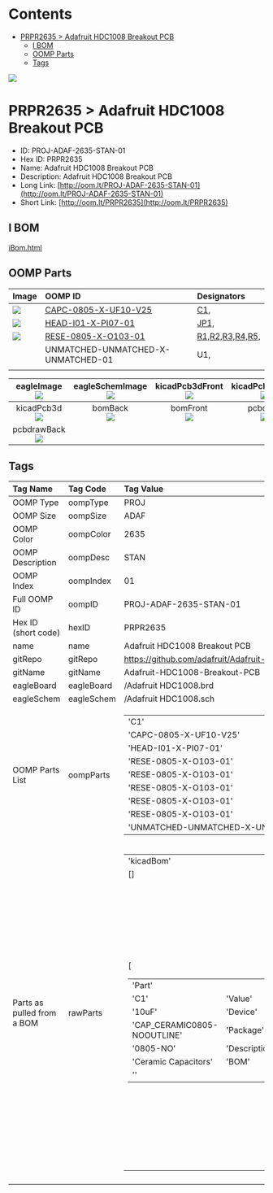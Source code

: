 



Contents
========

* [PRPR2635 > Adafruit HDC1008 Breakout PCB](#prpr2635--adafruit-hdc1008-breakout-pcb)
	* [I BOM](#i-bom)
	* [OOMP Parts](#oomp-parts)
	* [Tags](#tags)
  
![][im]
# PRPR2635 > Adafruit HDC1008 Breakout PCB

- ID: PROJ-ADAF-2635-STAN-01
- Hex ID: PRPR2635
- Name: Adafruit HDC1008 Breakout PCB
- Description: Adafruit HDC1008 Breakout PCB
- Long Link: [http://oom.lt/PROJ-ADAF-2635-STAN-01](http://oom.lt/PROJ-ADAF-2635-STAN-01)
- Short Link: [http://oom.lt/PRPR2635](http://oom.lt/PRPR2635)

## I BOM
  
[iBom.html](https://htmlpreview.github.io/?https://github.com/oomlout/oomlout_OOMP_projects/blob/main/PROJ/ADAF/2635/STAN/01ibom.html)
## OOMP Parts
  

|Image|OOMP ID|Designators|
| :--- | :--- | :--- |
|[![](https://raw.githubusercontent.com/oomlout/oomlout_OOMP_parts_V2/CAPC/0805/X/UF10/V25/main/image_140.jpg)](https://github.com/oomlout/oomlout_OOMP_parts_V2/CAPC/0805/X/UF10/V25/tree/main/)|[CAPC-0805-X-UF10-V25](https://github.com/oomlout/oomlout_OOMP_parts_V2/CAPC/0805/X/UF10/V25/tree/main/)|[C1,](https://github.com/oomlout/oomlout_OOMP_parts_V2/CAPC/0805/X/UF10/V25/tree/main/)|
|[![](https://raw.githubusercontent.com/oomlout/oomlout_OOMP_parts_V2/HEAD/I01/X/PI07/01/main/image_140.jpg)](https://github.com/oomlout/oomlout_OOMP_parts_V2/HEAD/I01/X/PI07/01/tree/main/)|[HEAD-I01-X-PI07-01](https://github.com/oomlout/oomlout_OOMP_parts_V2/HEAD/I01/X/PI07/01/tree/main/)|[JP1,](https://github.com/oomlout/oomlout_OOMP_parts_V2/HEAD/I01/X/PI07/01/tree/main/)|
|[![](https://raw.githubusercontent.com/oomlout/oomlout_OOMP_parts_V2/RESE/0805/X/O103/01/main/image_140.jpg)](https://github.com/oomlout/oomlout_OOMP_parts_V2/RESE/0805/X/O103/01/tree/main/)|[RESE-0805-X-O103-01](https://github.com/oomlout/oomlout_OOMP_parts_V2/RESE/0805/X/O103/01/tree/main/)|[R1,R2,R3,R4,R5,](https://github.com/oomlout/oomlout_OOMP_parts_V2/RESE/0805/X/O103/01/tree/main/)|
|![]()|UNMATCHED-UNMATCHED-X-UNMATCHED-01|U1,|
||||
  

|eagleImage<br>[![](https://raw.githubusercontent.com/oomlout/oomlout_OOMP_projects_V2/PROJ/ADAF/2635/STAN/01/main/eagleImage_140.png)](https://github.com/oomlout/oomlout_OOMP_projects_V2/PROJ/ADAF/2635/STAN/01/tree/main/eagleImage.png)|eagleSchemImage<br>[![](https://raw.githubusercontent.com/oomlout/oomlout_OOMP_projects_V2/PROJ/ADAF/2635/STAN/01/main/eagleSchemImage_140.png)](https://github.com/oomlout/oomlout_OOMP_projects_V2/PROJ/ADAF/2635/STAN/01/tree/main/eagleSchemImage.png)|kicadPcb3dFront<br>[![](https://raw.githubusercontent.com/oomlout/oomlout_OOMP_projects_V2/PROJ/ADAF/2635/STAN/01/main/kicadPcb3dFront_140.png)](https://github.com/oomlout/oomlout_OOMP_projects_V2/PROJ/ADAF/2635/STAN/01/tree/main/kicadPcb3dFront.png)|kicadPcb3dBack<br>[![](https://raw.githubusercontent.com/oomlout/oomlout_OOMP_projects_V2/PROJ/ADAF/2635/STAN/01/main/kicadPcb3dBack_140.png)](https://github.com/oomlout/oomlout_OOMP_projects_V2/PROJ/ADAF/2635/STAN/01/tree/main/kicadPcb3dBack.png)|
| :---: | :---: | :---: | :---: |
|kicadPcb3d<br>[![](https://raw.githubusercontent.com/oomlout/oomlout_OOMP_projects_V2/PROJ/ADAF/2635/STAN/01/main/kicadPcb3d_140.png)](https://github.com/oomlout/oomlout_OOMP_projects_V2/PROJ/ADAF/2635/STAN/01/tree/main/kicadPcb3d.png)|bomBack<br>[![](https://raw.githubusercontent.com/oomlout/oomlout_OOMP_projects_V2/PROJ/ADAF/2635/STAN/01/main/bomBack_140.png)](https://github.com/oomlout/oomlout_OOMP_projects_V2/PROJ/ADAF/2635/STAN/01/tree/main/bomBack.png)|bomFront<br>[![](https://raw.githubusercontent.com/oomlout/oomlout_OOMP_projects_V2/PROJ/ADAF/2635/STAN/01/main/bomFront_140.png)](https://github.com/oomlout/oomlout_OOMP_projects_V2/PROJ/ADAF/2635/STAN/01/tree/main/bomFront.png)|pcbdraw<br>[![](https://raw.githubusercontent.com/oomlout/oomlout_OOMP_projects_V2/PROJ/ADAF/2635/STAN/01/main/pcbdraw_140.png)](https://github.com/oomlout/oomlout_OOMP_projects_V2/PROJ/ADAF/2635/STAN/01/tree/main/pcbdraw.svg)|
|pcbdrawBack<br>[![](https://raw.githubusercontent.com/oomlout/oomlout_OOMP_projects_V2/PROJ/ADAF/2635/STAN/01/main/pcbdrawBack_140.png)](https://github.com/oomlout/oomlout_OOMP_projects_V2/PROJ/ADAF/2635/STAN/01/tree/main/pcbdrawBack.svg)||||

## Tags
  

|Tag Name|Tag Code|Tag Value|
| :--- | :--- | :--- |
|OOMP Type|oompType|PROJ|
|OOMP Size|oompSize|ADAF|
|OOMP Color|oompColor|2635|
|OOMP Description|oompDesc|STAN|
|OOMP Index|oompIndex|01|
|Full OOMP ID|oompID|PROJ-ADAF-2635-STAN-01|
|Hex ID (short code)|hexID|PRPR2635|
|name|name|Adafruit HDC1008 Breakout PCB|
|gitRepo|gitRepo|https://github.com/adafruit/Adafruit-HDC1008-Breakout-PCB|
|gitName|gitName|Adafruit-HDC1008-Breakout-PCB|
|eagleBoard|eagleBoard|/Adafruit HDC1008.brd|
|eagleSchem|eagleSchem|/Adafruit HDC1008.sch|
|OOMP Parts List|oompParts|<table><tr><td>'C1'</td></tr><tr><td> 'CAPC-0805-X-UF10-V25'</td><td> 'JP1'</td></tr><tr><td> 'HEAD-I01-X-PI07-01'</td><td> 'R1'</td></tr><tr><td> 'RESE-0805-X-O103-01'</td><td> 'R2'</td></tr><tr><td> 'RESE-0805-X-O103-01'</td><td> 'R3'</td></tr><tr><td> 'RESE-0805-X-O103-01'</td><td> 'R4'</td></tr><tr><td> 'RESE-0805-X-O103-01'</td><td> 'R5'</td></tr><tr><td> 'RESE-0805-X-O103-01'</td><td> 'U1'</td></tr><tr><td> 'UNMATCHED-UNMATCHED-X-UNMATCHED-01'</td></tr></table>|
|Parts as pulled from a BOM|rawParts|<table><tr><td>'kicadBom'</td></tr><tr><td> []</td><td> 'eagleBom'</td></tr><tr><td> [<table><tr><td>'Part'</td></tr><tr><td> 'C1'</td><td> 'Value'</td></tr><tr><td> '10uF'</td><td> 'Device'</td></tr><tr><td> 'CAP_CERAMIC0805-NOOUTLINE'</td><td> 'Package'</td></tr><tr><td> '0805-NO'</td><td> 'Description'</td></tr><tr><td> 'Ceramic Capacitors'</td><td> 'BOM'</td></tr><tr><td> ''</td></tr></table></td><td> <table><tr><td>'Part'</td></tr><tr><td> 'FID1'</td><td> 'Value'</td></tr><tr><td> 'FIDUCIAL'</td><td> 'Device'</td></tr><tr><td> 'FIDUCIAL'</td><td> 'Package'</td></tr><tr><td> 'FIDUCIAL_1MM'</td><td> 'Description'</td></tr><tr><td> 'Fiducial Alignment Points'</td><td> 'BOM'</td></tr><tr><td> 'EXCLUDE'</td></tr></table></td><td> <table><tr><td>'Part'</td></tr><tr><td> 'FID2'</td><td> 'Value'</td></tr><tr><td> 'FIDUCIAL'</td><td> 'Device'</td></tr><tr><td> 'FIDUCIAL'</td><td> 'Package'</td></tr><tr><td> 'FIDUCIAL_1MM'</td><td> 'Description'</td></tr><tr><td> 'Fiducial Alignment Points'</td><td> 'BOM'</td></tr><tr><td> 'EXCLUDE'</td></tr></table></td><td> <table><tr><td>'Part'</td></tr><tr><td> 'JP1'</td><td> 'Value'</td></tr><tr><td> ''</td><td> 'Device'</td></tr><tr><td> 'HEADER-1X770MIL'</td><td> 'Package'</td></tr><tr><td> '1X07_ROUND_70'</td><td> 'Description'</td></tr><tr><td> 'PIN HEADER'</td><td> 'BOM'</td></tr><tr><td> ''</td></tr></table></td><td> <table><tr><td>'Part'</td></tr><tr><td> 'R1'</td><td> 'Value'</td></tr><tr><td> '10K'</td><td> 'Device'</td></tr><tr><td> 'RESISTOR0805_NOOUTLINE'</td><td> 'Package'</td></tr><tr><td> '0805-NO'</td><td> 'Description'</td></tr><tr><td> 'Resistors'</td><td> 'BOM'</td></tr><tr><td> ''</td></tr></table></td><td> <table><tr><td>'Part'</td></tr><tr><td> 'R2'</td><td> 'Value'</td></tr><tr><td> '10K'</td><td> 'Device'</td></tr><tr><td> 'RESISTOR_0805MP'</td><td> 'Package'</td></tr><tr><td> '_0805MP'</td><td> 'Description'</td></tr><tr><td> 'Resistors'</td><td> 'BOM'</td></tr><tr><td> ''</td></tr></table></td><td> <table><tr><td>'Part'</td></tr><tr><td> 'R3'</td><td> 'Value'</td></tr><tr><td> '10K'</td><td> 'Device'</td></tr><tr><td> 'RESISTOR0805_NOOUTLINE'</td><td> 'Package'</td></tr><tr><td> '0805-NO'</td><td> 'Description'</td></tr><tr><td> 'Resistors'</td><td> 'BOM'</td></tr><tr><td> ''</td></tr></table></td><td> <table><tr><td>'Part'</td></tr><tr><td> 'R4'</td><td> 'Value'</td></tr><tr><td> '10K'</td><td> 'Device'</td></tr><tr><td> 'RESISTOR0805_NOOUTLINE'</td><td> 'Package'</td></tr><tr><td> '0805-NO'</td><td> 'Description'</td></tr><tr><td> 'Resistors'</td><td> 'BOM'</td></tr><tr><td> ''</td></tr></table></td><td> <table><tr><td>'Part'</td></tr><tr><td> 'R5'</td><td> 'Value'</td></tr><tr><td> '10K'</td><td> 'Device'</td></tr><tr><td> 'RESISTOR0805_NOOUTLINE'</td><td> 'Package'</td></tr><tr><td> '0805-NO'</td><td> 'Description'</td></tr><tr><td> 'Resistors'</td><td> 'BOM'</td></tr><tr><td> ''</td></tr></table></td><td> <table><tr><td>'Part'</td></tr><tr><td> 'U$2'</td><td> 'Value'</td></tr><tr><td> 'MOUNTINGHOLE2.5'</td><td> 'Device'</td></tr><tr><td> 'MOUNTINGHOLE2.5'</td><td> 'Package'</td></tr><tr><td> 'MOUNTINGHOLE_2.5_PLATED'</td><td> 'Description'</td></tr><tr><td> 'Mounting Hole'</td><td> 'BOM'</td></tr><tr><td> 'EXCLUDE'</td></tr></table></td><td> <table><tr><td>'Part'</td></tr><tr><td> 'U$3'</td><td> 'Value'</td></tr><tr><td> 'MOUNTINGHOLE2.5'</td><td> 'Device'</td></tr><tr><td> 'MOUNTINGHOLE2.5'</td><td> 'Package'</td></tr><tr><td> 'MOUNTINGHOLE_2.5_PLATED'</td><td> 'Description'</td></tr><tr><td> 'Mounting Hole'</td><td> 'BOM'</td></tr><tr><td> 'EXCLUDE'</td></tr></table></td><td> <table><tr><td>'Part'</td></tr><tr><td> 'U1'</td><td> 'Value'</td></tr><tr><td> 'HDC1008'</td><td> 'Device'</td></tr><tr><td> 'HDC1008'</td><td> 'Package'</td></tr><tr><td> 'DSBGA8_HDC1008'</td><td> 'Description'</td></tr><tr><td> 'HDC1008 - Humidity and Temperature Sensor'</td><td> 'BOM'</td></tr><tr><td> ''</td></tr></table>]</td></tr></table>|
||||



[im]: kicadPcb3d_450.png
